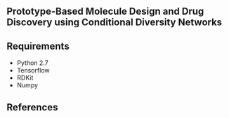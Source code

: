 ## Prototype-Based Molecule Design and Drug Discovery using Conditional Diversity Networks

## Requirements

- Python 2.7
- Tensorflow
- RDKit
- Numpy

## References

